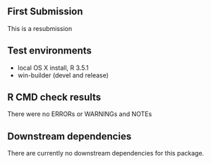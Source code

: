 First Submission
----------------

This is a resubmission

Test environments
-----------------

-   local OS X install, R 3.5.1
-   win-builder (devel and release)

R CMD check results
-------------------

There were no ERRORs or WARNINGs and NOTEs

Downstream dependencies
-----------------------

There are currently no downstream dependencies for this package.
